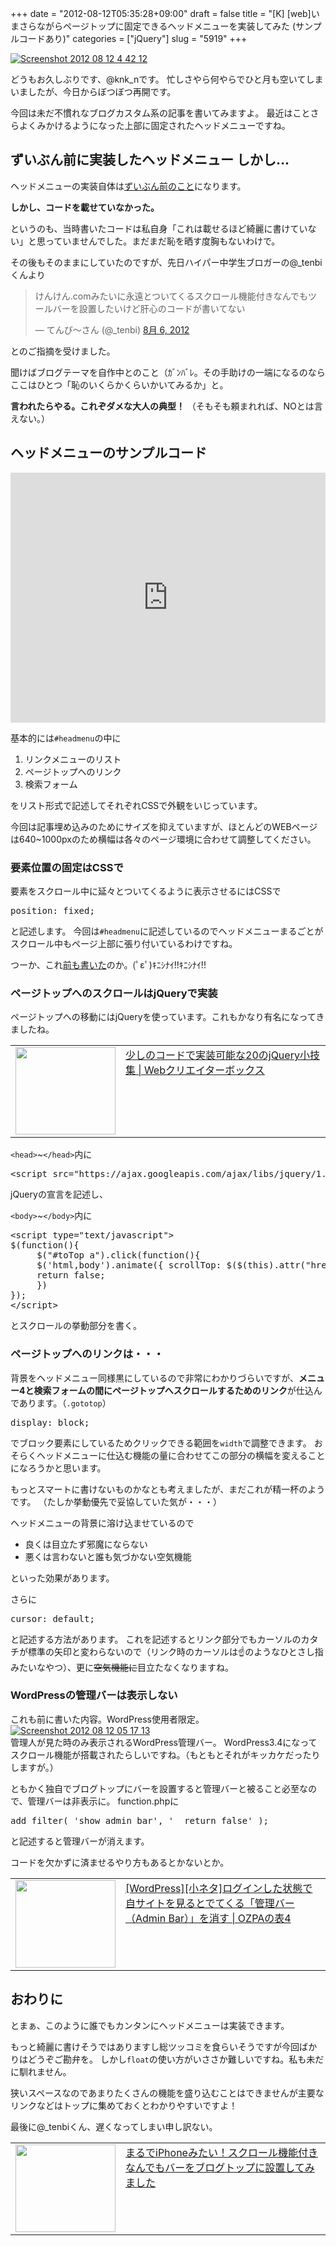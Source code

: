 +++
date = "2012-08-12T05:35:28+09:00"
draft = false
title = "[K] [web]いまさらながらページトップに固定できるヘッドメニューを実装してみた (サンプルコードあり)"
categories = ["jQuery"]
slug = "5919"
+++

<div class="center"><a href="https://knk-n.com/images/2012/08/screenshot-2012-08-12-4.42.12.jpg"><img src="https://knk-n.com/images/2012/08/screenshot-2012-08-12-4.42.12.jpg" alt="Screenshot 2012 08 12 4 42 12" title="screenshot 2012-08-12 4.42.12.jpg" border="0" width="" height="" /></a></div>

どうもお久しぶりです、@knk_nです。
忙しさやら何やらでひと月も空いてしまいましたが、今日からぼつぼつ再開です。

今回は未だ不慣れなブログカスタム系の記事を書いてみますよ。
最近はことさらよくみかけるようになった上部に固定されたヘッドメニューですね。<!--more--><h2>ずいぶん前に実装したヘッドメニュー しかし…</h2>
ヘッドメニューの実装自体は<a href="https://knk-n.com/2012/03/12/multibar_on_blog_top_like_iphone/" target="_blank">ずいぶん前のこと</a>になります。

<strong>しかし、コードを載せていなかった。</strong>

というのも、当時書いたコードは私自身「これは載せるほど綺麗に書けていない」と思っていませんでした。まだまだ恥を晒す度胸もないわけで。

その後もそのままにしていたのですが、先日ハイパー中学生ブロガーの@_tenbiくんより
<blockquote class="twitter-tweet" lang="ja"><p>けんけん.comみたいに永遠とついてくるスクロール機能付きなんでもツールバーを設置したいけど肝心のコードが書いてない</p>&mdash; てんび～さん (@_tenbi) <a href="https://twitter.com/_tenbi/status/232445742894170113" data-datetime="2012-08-06T11:59:18+00:00">8月 6, 2012</a></blockquote>
とのご指摘を受けました。

聞けばブログテーマを自作中とのこと（ｶﾞﾝﾊﾞﾚ。その手助けの一端になるのならここはひとつ「恥のいくらかくらいかいてみるか」と。

<strong>言われたらやる。これぞダメな大人の典型！</strong>
（そもそも頼まれれば、NOとは言えない。）

<h2>ヘッドメニューのサンプルコード</h2>
<iframe style="width: 100%; height: 400px" src="http://jsfiddle.net/knkn/Qj6Mc/2/embedded/result,html,css,js" allowfullscreen="allowfullscreen" frameborder="0"></iframe>

基本的には<code>#headmenu</code>の中に
<ol>
<li>リンクメニューのリスト</li>
<li>ページトップへのリンク</li>
<li>検索フォーム</li>
</ol>
をリスト形式で記述してそれぞれCSSで外観をいじっています。

今回は記事埋め込みのためにサイズを抑えていますが、ほとんどのWEBページは640~1000pxのため横幅は各々のページ環境に合わせて調整してください。

<h3>要素位置の固定はCSSで</h3>
要素をスクロール中に延々とついてくるように表示させるにはCSSで
<pre class="brush:css;">position: fixed;</pre>
と記述します。
今回は<code>#headmenu</code>に記述しているのでヘッドメニューまるごとがスクロール中もページ上部に張り付いているわけですね。

つーか、これ<a href="https://knk-n.com/2012/03/12/multibar_on_blog_top_like_iphone/" target="_blank">前も書いた</a>のか。(ﾟεﾟ)ｷﾆｼﾅｲ!!ｷﾆｼﾅｲ!!

<h3>ページトップへのスクロールはjQueryで実装</h3>
ページトップへの移動にはjQueryを使っています。これもかなり有名になってきましたね。
<table width="100%"><td valign="top" width="160"><a href="http://www.webcreatorbox.com/tech/jquery-tips20/" target="_blank"><img border="0" src="http://capture.heartrails.com/160x140/border?http://www.webcreatorbox.com/tech/jquery-tips20/" alt="" width="160" height="140" /></a></td><td valign="top"><a  href="http://www.webcreatorbox.com/tech/jquery-tips20/" target="_blank">少しのコードで実装可能な20のjQuery小技集 | Webクリエイターボックス</a><script type="text/javascript">var url = "http://www.webcreatorbox.com/tech/jquery-tips20/";</script><script src="http://api.b.st-hatena.com/entry.count?url=http://www.webcreatorbox.com/tech/jquery-tips20/&callback=hatebTxt"></script>
</td>
</table>

<code>&lt;head&gt;</code>~<code>&lt;/head&gt;</code>内に
<pre class="brush:js;">
&lt;script src=&quot;https://ajax.googleapis.com/ajax/libs/jquery/1.7.1/jquery.min.js&quot;&gt;&lt;/script&gt;
</pre>
jQueryの宣言を記述し、

<code>&lt;body&gt;</code>~<code>&lt;/body&gt;</code>内に

<pre class="brush:js;">&lt;script type=&quot;text/javascript&quot;&gt;
$(function(){
     $(&quot;#toTop a&quot;).click(function(){
     $(&#039;html,body&#039;).animate({ scrollTop: $($(this).attr(&quot;href&quot;)).offset().top }, &#039;slow&#039;,&#039;swing&#039;);
     return false;
     })
});​
&lt;/script&gt;</pre>
とスクロールの挙動部分を書く。

<h3>ページトップへのリンクは・・・</h3>
背景をヘッドメニュー同様黒にしているので非常にわかりづらいですが、<strong>メニュー4と検索フォームの間にページトップへスクロールするためのリンク</strong>が仕込んであります。（<code>.gototop</code>）

<pre brush:css;>display: block;</pre>
でブロック要素にしているためクリックできる範囲を<code>width</code>で調整できます。
おそらくヘッドメニューに仕込む機能の量に合わせてこの部分の横幅を変えることになろうかと思います。
</ul>

もっとスマートに書けないものかなとも考えましたが、まだこれが精一杯のようです。
（たしか挙動優先で妥協していた気が・・・）

ヘッドメニューの背景に溶け込ませているので
<ul>
<li>良くは目立たず邪魔にならない</li>
<li>悪くは言わないと誰も気づかない空気機能</li>
</ul>
といった効果があります。

さらに<pre class="brush:css">cursor: default;</pre>
と記述する方法があります。
これを記述するとリンク部分でもカーソルのカタチが標準の矢印と変わらないので（リンク時のカーソルは☝のようなひとさし指みたいなやつ）、更に<del>空気機能に</del>目立たなくなりますね。

<h3>WordPressの管理バーは表示しない</h3>
これも前に書いた内容。WordPress使用者限定。


<div class="center"><a href="https://knk-n.com/images/2012/08/screenshot_2012-08-12_05.17.13.jpg"><img src="https://knk-n.com/images/2012/08/screenshot_2012-08-12_05.17.13.jpg" alt="Screenshot 2012 08 12 05 17 13" title="screenshot_2012-08-12_05.17.13.jpg" border="0" width="" height="" /></a></div>
管理人が見た時のみ表示されるWordPress管理バー。
WordPress3.4になってスクロール機能が搭載されたらしいですね。（もともとそれがキッカケだったりしますが。）

ともかく独自でブログトップにバーを設置すると管理バーと被ること必至なので、管理バーは非表示に。
function.phpに
<pre class="brush:php;">
add_filter( 'show_admin_bar', '__return_false' );
</pre>
と記述すると管理バーが消えます。

コードを欠かずに済ませるやり方もあるとかないとか。
<table width="100%"><td valign="top" width="160"><a href="http://ozpa-h4.com/2012/05/23/wordpress-login-delete-admin-bar/" target="_blank"><img border="0" src="http://capture.heartrails.com/160x140/border?http://ozpa-h4.com/2012/05/23/wordpress-login-delete-admin-bar/" alt="" width="160" height="140" /></a></td><td valign="top"><a  href="http://ozpa-h4.com/2012/05/23/wordpress-login-delete-admin-bar/" target="_blank">[WordPress][小ネタ]ログインした状態で自サイトを見るとでてくる「管理バー（Admin Bar）」を消す | OZPAの表4</a><script type="text/javascript">var url = "http://ozpa-h4.com/2012/05/23/wordpress-login-delete-admin-bar/";</script><script src="http://api.b.st-hatena.com/entry.count?url=http://ozpa-h4.com/2012/05/23/wordpress-login-delete-admin-bar/&callback=hatebTxt"></script>
</td>
</table>

<h2>おわりに</h2>
とまぁ、このように誰でもカンタンにヘッドメニューは実装できます。

もっと綺麗に書けそうではありますし総ツッコミを食らいそうですが今回ばかりはどうぞご勘弁を。
しかし<code>float</code>の使い方がいささか難しいですね。私も未だに馴れません。

狭いスペースなのであまりたくさんの機能を盛り込むことはできませんが主要なリンクなどはトップに集めておくとわかりやすいですよ！

最後に@_tenbiくん、遅くなってしまい申し訳ない。

<table width="100%"><td valign="top" width="160"><a href="https://knk-n.com/2012/03/12/multibar_on_blog_top_like_iphone/" target="_blank"><img border="0" src="http://capture.heartrails.com/160x140/border?https://knk-n.com/2012/03/12/multibar_on_blog_top_like_iphone/" alt="" width="160" height="140" /></a></td><td valign="top"><a  href="https://knk-n.com/2012/03/12/multibar_on_blog_top_like_iphone/" target="_blank">まるでiPhoneみたい！スクロール機能付きなんでもバーをブログトップに設置してみました</a><script type="text/javascript">var url = "https://knk-n.com/2012/03/12/multibar_on_blog_top_like_iphone/";</script><script src="http://api.b.st-hatena.com/entry.count?url=https://knk-n.com/2012/03/12/multibar_on_blog_top_like_iphone/&callback=hatebTxt"></script>
</td>
</table>
